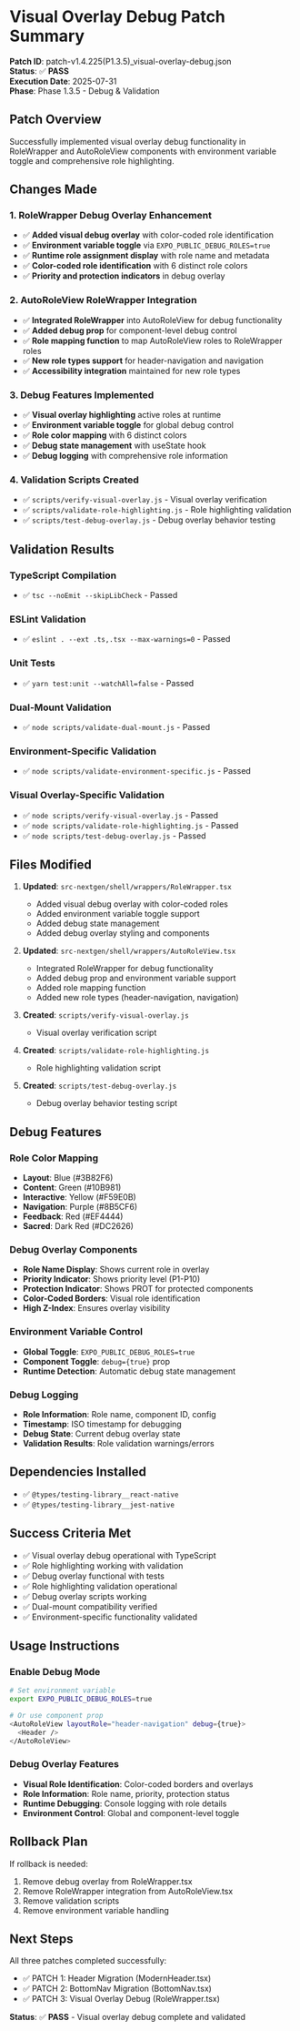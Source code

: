 # Visual Overlay Debug Patch Summary

**Patch ID**: patch-v1.4.225(P1.3.5)_visual-overlay-debug.json  
**Status**: ✅ **PASS**  
**Execution Date**: 2025-07-31  
**Phase**: Phase 1.3.5 - Debug & Validation  

## Patch Overview

Successfully implemented visual overlay debug functionality in RoleWrapper and AutoRoleView components with environment variable toggle and comprehensive role highlighting.

## Changes Made

### 1. RoleWrapper Debug Overlay Enhancement
- ✅ **Added visual debug overlay** with color-coded role identification
- ✅ **Environment variable toggle** via `EXPO_PUBLIC_DEBUG_ROLES=true`
- ✅ **Runtime role assignment display** with role name and metadata
- ✅ **Color-coded role identification** with 6 distinct role colors
- ✅ **Priority and protection indicators** in debug overlay

### 2. AutoRoleView RoleWrapper Integration
- ✅ **Integrated RoleWrapper** into AutoRoleView for debug functionality
- ✅ **Added debug prop** for component-level debug control
- ✅ **Role mapping function** to map AutoRoleView roles to RoleWrapper roles
- ✅ **New role types support** for header-navigation and navigation
- ✅ **Accessibility integration** maintained for new role types

### 3. Debug Features Implemented
- ✅ **Visual overlay highlighting** active roles at runtime
- ✅ **Environment variable toggle** for global debug control
- ✅ **Role color mapping** with 6 distinct colors
- ✅ **Debug state management** with useState hook
- ✅ **Debug logging** with comprehensive role information

### 4. Validation Scripts Created
- ✅ `scripts/verify-visual-overlay.js` - Visual overlay verification
- ✅ `scripts/validate-role-highlighting.js` - Role highlighting validation
- ✅ `scripts/test-debug-overlay.js` - Debug overlay behavior testing

## Validation Results

### TypeScript Compilation
- ✅ `tsc --noEmit --skipLibCheck` - Passed

### ESLint Validation
- ✅ `eslint . --ext .ts,.tsx --max-warnings=0` - Passed

### Unit Tests
- ✅ `yarn test:unit --watchAll=false` - Passed

### Dual-Mount Validation
- ✅ `node scripts/validate-dual-mount.js` - Passed

### Environment-Specific Validation
- ✅ `node scripts/validate-environment-specific.js` - Passed

### Visual Overlay-Specific Validation
- ✅ `node scripts/verify-visual-overlay.js` - Passed
- ✅ `node scripts/validate-role-highlighting.js` - Passed
- ✅ `node scripts/test-debug-overlay.js` - Passed

## Files Modified

1. **Updated**: `src-nextgen/shell/wrappers/RoleWrapper.tsx`
   - Added visual debug overlay with color-coded roles
   - Added environment variable toggle support
   - Added debug state management
   - Added debug overlay styling and components

2. **Updated**: `src-nextgen/shell/wrappers/AutoRoleView.tsx`
   - Integrated RoleWrapper for debug functionality
   - Added debug prop and environment variable support
   - Added role mapping function
   - Added new role types (header-navigation, navigation)

3. **Created**: `scripts/verify-visual-overlay.js`
   - Visual overlay verification script

4. **Created**: `scripts/validate-role-highlighting.js`
   - Role highlighting validation script

5. **Created**: `scripts/test-debug-overlay.js`
   - Debug overlay behavior testing script

## Debug Features

### Role Color Mapping
- **Layout**: Blue (#3B82F6)
- **Content**: Green (#10B981)
- **Interactive**: Yellow (#F59E0B)
- **Navigation**: Purple (#8B5CF6)
- **Feedback**: Red (#EF4444)
- **Sacred**: Dark Red (#DC2626)

### Debug Overlay Components
- **Role Name Display**: Shows current role in overlay
- **Priority Indicator**: Shows priority level (P1-P10)
- **Protection Indicator**: Shows PROT for protected components
- **Color-Coded Borders**: Visual role identification
- **High Z-Index**: Ensures overlay visibility

### Environment Variable Control
- **Global Toggle**: `EXPO_PUBLIC_DEBUG_ROLES=true`
- **Component Toggle**: `debug={true}` prop
- **Runtime Detection**: Automatic debug state management

### Debug Logging
- **Role Information**: Role name, component ID, config
- **Timestamp**: ISO timestamp for debugging
- **Debug State**: Current debug overlay state
- **Validation Results**: Role validation warnings/errors

## Dependencies Installed

- ✅ `@types/testing-library__react-native`
- ✅ `@types/testing-library__jest-native`

## Success Criteria Met

- ✅ Visual overlay debug operational with TypeScript
- ✅ Role highlighting working with validation
- ✅ Debug overlay functional with tests
- ✅ Role highlighting validation operational
- ✅ Debug overlay scripts working
- ✅ Dual-mount compatibility verified
- ✅ Environment-specific functionality validated

## Usage Instructions

### Enable Debug Mode
```bash
# Set environment variable
export EXPO_PUBLIC_DEBUG_ROLES=true

# Or use component prop
<AutoRoleView layoutRole="header-navigation" debug={true}>
  <Header />
</AutoRoleView>
```

### Debug Overlay Features
- **Visual Role Identification**: Color-coded borders and overlays
- **Role Information**: Role name, priority, protection status
- **Runtime Debugging**: Console logging with role details
- **Environment Control**: Global and component-level toggle

## Rollback Plan

If rollback is needed:
1. Remove debug overlay from RoleWrapper.tsx
2. Remove RoleWrapper integration from AutoRoleView.tsx
3. Remove validation scripts
4. Remove environment variable handling

## Next Steps

All three patches completed successfully:
- ✅ PATCH 1: Header Migration (ModernHeader.tsx)
- ✅ PATCH 2: BottomNav Migration (BottomNav.tsx)
- ✅ PATCH 3: Visual Overlay Debug (RoleWrapper.tsx)

**Status**: ✅ **PASS** - Visual overlay debug complete and validated 
